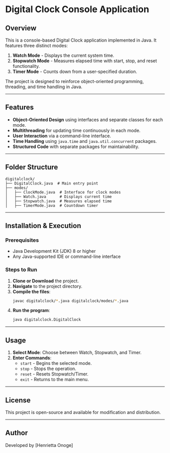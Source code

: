 # Digital Clock Console Application

## Overview
This is a console-based Digital Clock application implemented in Java. It features three distinct modes:
1. **Watch Mode** - Displays the current system time.
2. **Stopwatch Mode** - Measures elapsed time with start, stop, and reset functionality.
3. **Timer Mode** - Counts down from a user-specified duration.

The project is designed to reinforce object-oriented programming, threading, and time handling in Java.

---
## Features
- **Object-Oriented Design** using interfaces and separate classes for each mode.
- **Multithreading** for updating time continuously in each mode.
- **User Interaction** via a command-line interface.
- **Time Handling** using `java.time` and `java.util.concurrent` packages.
- **Structured Code** with separate packages for maintainability.

---
## Folder Structure
```
digitalclock/
├── DigitalClock.java  # Main entry point
├── modes/
│   ├── ClockMode.java  # Interface for clock modes
│   ├── Watch.java      # Displays current time
│   ├── Stopwatch.java  # Measures elapsed time
│   ├── TimerMode.java  # Countdown timer
```

---
## Installation & Execution
### Prerequisites
- Java Development Kit (JDK) 8 or higher
- Any Java-supported IDE or command-line interface

### Steps to Run
1. **Clone or Download** the project.
2. **Navigate** to the project directory.
3. **Compile the files**:
   ```sh
   javac digitalclock/*.java digitalclock/modes/*.java
   ```
4. **Run the program**:
   ```sh
   java digitalclock.DigitalClock
   ```

---
## Usage
1. **Select Mode**: Choose between Watch, Stopwatch, and Timer.
2. **Enter Commands**:
   - `start` - Begins the selected mode.
   - `stop` - Stops the operation.
   - `reset` - Resets Stopwatch/Timer.
   - `exit` - Returns to the main menu.

---
## License
This project is open-source and available for modification and distribution.

---
## Author
Developed by [Henrietta Onoge]

